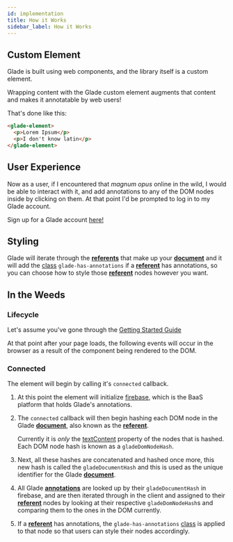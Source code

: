 ```yaml
---
id: implementation
title: How it Works
sidebar_label: How it Works
---
```


## Custom Element

Glade is built using web components, and the library itself is a custom element.

Wrapping content with the Glade custom element augments that content and makes it annotatable by web users!

That's done like this:

```html
<glade-element>
  <p>Lorem Ipsum</p>
  <p>I don't know latin</p>
</glade-element>
```

## User Experience

Now as a user, if I encountered that _magnum opus_ online in the wild, I would be able to interact with it, and add annotations to any of the DOM nodes inside by clicking on them.
At that point I'd be prompted to log in to my Glade account.

Sign up for a Glade account [here!](https://glade.app)

## Styling

Glade will iterate through the [**referents**](/docs/glossary#referent) that make up your [**document**](/docs/glossary#document) and it will add the [class](https://developer.mozilla.org/en-US/docs/Web/HTML/Global_attributes/class) `glade-has-annotations` if a [**referent**](/docs/glossary#referent) has annotations, so you can choose how to style those [**referent**](/docs/glossary#referent) nodes however you want.

## In the Weeds

### Lifecycle

Let's assume you've gone through the [Getting Started Guide](/docs/getting-started)

At that point after your page loads, the following events will occur in the browser as a result of the component being rendered to the DOM.

### Connected

The element will begin by calling it's `connected` callback.

1. At this point the element will initialize [firebase](https://firebase.com), which is the BaaS platform that holds Glade's annotations.

2. The `connected` callback will then begin hashing each DOM node in the Glade [**document**](/docs/glossary#document), also known as the [**referent**](/docs/glossary#referent).

   Currently it is _only_ the [textContent](https://developer.mozilla.org/en-US/docs/Web/API/Node/textContent) property of the nodes that is hashed.
   Each DOM node hash is known as a `gladeDomNodeHash`.

3. Next, all these hashes are concatenated and hashed once more, this new hash is called the `gladeDocumentHash` and this is used as the unique identifier for the Glade [**document**](/docs/glossary#document).

4. All Glade [**annotations**](/docs/glossary#annotations) are looked up by their `gladeDocumentHash` in firebase, and are then iterated through in the client and assigned to their [**referent**](/docs/glossary#referent) nodes by looking at their respective `gladeDomNodeHash`s and comparing them to the ones in the DOM currently.
5. If a [**referent**](/docs/glossary#referent) has annotations, the `glade-has-annotations` [class](https://developer.mozilla.org/en-US/docs/Web/HTML/Global_attributes/class) is applied to that node so that users can style their nodes accordingly.
